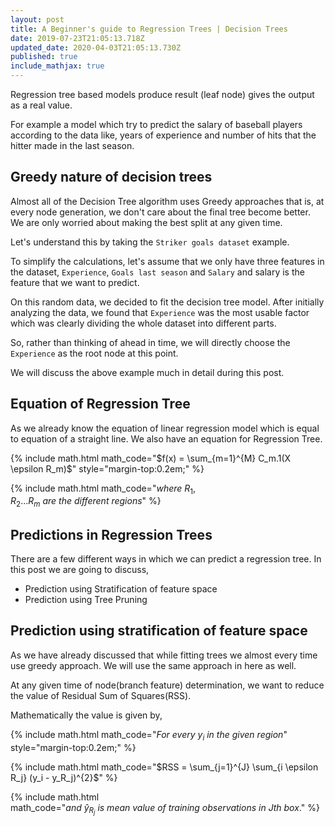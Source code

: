 ```yaml
---
layout: post
title: A Beginner's guide to Regression Trees | Decision Trees
date: 2019-07-23T21:05:13.718Z
updated_date: 2020-04-03T21:05:13.730Z
published: true
include_mathjax: true
---
```

Regression tree based models produce result (leaf node) gives the output as a real value.

For example a model which try to predict the salary of baseball players according to the data like, years of experience and number of hits that the hitter made in the last season.

## Greedy nature of decision trees

Almost all of the Decision Tree algorithm uses Greedy approaches that is, at every node generation, we don't care about the final tree become better. We are only worried about making the best split at any given time.

Let's understand this by taking the `Striker goals dataset` example.

To simplify the calculations, let's assume that we only have three features in the dataset, `Experience`, `Goals last season` and `Salary` and salary is the feature that we want to predict.

On this random data, we decided to fit the decision tree model. After initially analyzing the data, we found that `Experience` was the most usable factor which was clearly dividing the whole dataset into different parts.

So, rather than thinking of ahead in time, we will directly choose the `Experience` as the root node at this point.

We will discuss the above example much in detail during this post.

## Equation of Regression Tree

As we already know the equation of linear regression model which is equal to equation of a straight line. We also have an equation for Regression Tree.

{% include math.html math_code="$f(x) = \sum_{m=1}^{M} C_m.1(X \epsilon R_m)$" style="margin-top:0.2em;" %}

{% include math.html math_code="$where\ R_1, R_2...R_m\ are\ the\ different\ regions$" %}

## Predictions in Regression Trees

There are a few different ways in which we can predict a regression tree. In this post we are going to discuss,

* Prediction using Stratification of feature space
* Prediction using Tree Pruning

## Prediction using stratification of feature space

As we have already discussed that while fitting trees we almost every time use greedy approach. We will use the same approach in here as well.

At any given time of node(branch feature) determination, we want to reduce the value of Residual Sum of Squares(RSS).

Mathematically the value is given by,

{% include math.html math_code="$For\ every\ y_i\ in\ the\ given\ region$" style="margin-top:0.2em;" %}

{% include math.html math_code="$RSS = \sum_{j=1}^{J} \sum_{i \epsilon R_j} (y_i - y_R_j)^{2}$" %}

{% include math.html math_code="$and\ \widehat{y}_R_j\ is\ mean\ value\ of\ training\ observations\ in\ Jth\ box.$" %}
